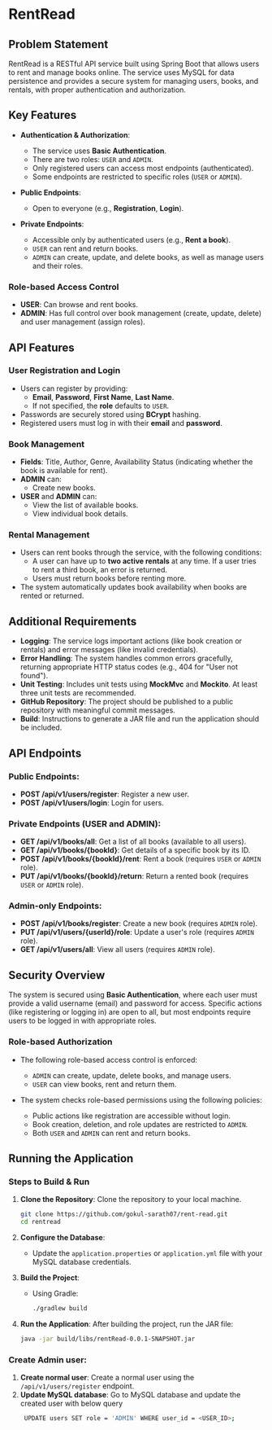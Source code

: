 # RentRead

## Problem Statement
RentRead is a RESTful API service built using Spring Boot that allows users to rent and manage books online. The service uses MySQL for data persistence and provides a secure system for managing users, books, and rentals, with proper authentication and authorization.

## Key Features

- **Authentication & Authorization**:
    - The service uses **Basic Authentication**.
    - There are two roles: `USER` and `ADMIN`.
    - Only registered users can access most endpoints (authenticated).
    - Some endpoints are restricted to specific roles (`USER` or `ADMIN`).

- **Public Endpoints**:
    - Open to everyone (e.g., **Registration**, **Login**).

- **Private Endpoints**:
    - Accessible only by authenticated users (e.g., **Rent a book**).
    - `USER` can rent and return books.
    - `ADMIN` can create, update, and delete books, as well as manage users and their roles.

### Role-based Access Control
- **USER**: Can browse and rent books.
- **ADMIN**: Has full control over book management (create, update, delete) and user management (assign roles).

## API Features

### User Registration and Login
- Users can register by providing:
    - **Email**, **Password**, **First Name**, **Last Name**.
    - If not specified, the **role** defaults to `USER`.
- Passwords are securely stored using **BCrypt** hashing.
- Registered users must log in with their **email** and **password**.

### Book Management
- **Fields**: Title, Author, Genre, Availability Status (indicating whether the book is available for rent).
- **ADMIN** can:
    - Create new books.
- **USER** and **ADMIN** can:
    - View the list of available books.
    - View individual book details.

### Rental Management
- Users can rent books through the service, with the following conditions:
    - A user can have up to **two active rentals** at any time. If a user tries to rent a third book, an error is returned.
    - Users must return books before renting more.
- The system automatically updates book availability when books are rented or returned.

## Additional Requirements

- **Logging**: The service logs important actions (like book creation or rentals) and error messages (like invalid credentials).
- **Error Handling**: The system handles common errors gracefully, returning appropriate HTTP status codes (e.g., 404 for "User not found").
- **Unit Testing**: Includes unit tests using **MockMvc** and **Mockito**. At least three unit tests are recommended.
- **GitHub Repository**: The project should be published to a public repository with meaningful commit messages.
- **Build**: Instructions to generate a JAR file and run the application should be included.

## API Endpoints

### Public Endpoints:
- **POST /api/v1/users/register**: Register a new user.
- **POST /api/v1/users/login**: Login for users.

### Private Endpoints (USER and ADMIN):
- **GET /api/v1/books/all**: Get a list of all books (available to all users).
- **GET /api/v1/books/{bookId}**: Get details of a specific book by its ID.
- **POST /api/v1/books/{bookId}/rent**: Rent a book (requires `USER` or `ADMIN` role).
- **PUT /api/v1/books/{bookId}/return**: Return a rented book (requires `USER` or `ADMIN` role).

### Admin-only Endpoints:
- **POST /api/v1/books/register**: Create a new book (requires `ADMIN` role).
- **PUT /api/v1/users/{userId}/role**: Update a user's role (requires `ADMIN` role).
- **GET /api/v1/users/all**: View all users (requires `ADMIN` role).

## Security Overview

The system is secured using **Basic Authentication**, where each user must provide a valid username (email) and password for access. Specific actions (like registering or logging in) are open to all, but most endpoints require users to be logged in with appropriate roles.

### Role-based Authorization

- The following role-based access control is enforced:
    - `ADMIN` can create, update, delete books, and manage users.
    - `USER` can view books, rent and return them.

- The system checks role-based permissions using the following policies:
    - Public actions like registration are accessible without login.
    - Book creation, deletion, and role updates are restricted to `ADMIN`.
    - Both `USER` and `ADMIN` can rent and return books.

## Running the Application

### Steps to Build & Run

1. **Clone the Repository**: Clone the repository to your local machine.
    ```bash
    git clone https://github.com/gokul-sarath07/rent-read.git
    cd rentread
    ```

2. **Configure the Database**:
    - Update the `application.properties` or `application.yml` file with your MySQL database credentials.

3. **Build the Project**:
    - Using Gradle:
      ```bash
      ./gradlew build
      ```

4. **Run the Application**:
   After building the project, run the JAR file:
   ```bash
   java -jar build/libs/rentRead-0.0.1-SNAPSHOT.jar

### Create Admin user:
1. **Create normal user**: 
    Create a normal user using the ```/api/v1/users/register``` endpoint.
2. **Update MySQL database**: 
    Go to MySQL database and update the created user with below query
   ```bash
    UPDATE users SET role = 'ADMIN' WHERE user_id = <USER_ID>;
    